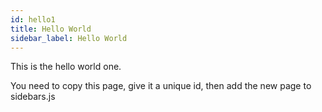 ```yaml
---
id: hello1
title: Hello World
sidebar_label: Hello World
---
```


This is the hello world one.

You need to copy this page, give it a unique id, then add the new page to sidebars.js

